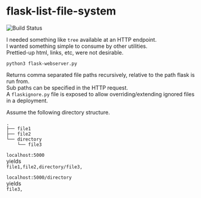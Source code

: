 # flask-list-file-system

![Build Status](https://github.com/JoshuaNeely/flask-list-file-system/workflows/Python%20application/badge.svg)

I needed something like `tree` available at an HTTP endpoint.  
I wanted something simple to consume by other utilities.  
Prettied-up html, links, etc, were not desirable.  

`python3 flask-webserver.py`  

Returns comma separated file paths recursively, relative to the path flask is run from.  
Sub paths can be specified in the HTTP request.  
A `flaskignore.py` file is exposed to allow overriding/extending ignored files in a deployment.  

Assume the following directory structure.
```
.
├── file1
├── file2
└── directory
    └── file3
```

`localhost:5000`  
yields  
`file1,file2,directory/file3,`  


`localhost:5000/directory`  
yields  
`file3,`  
